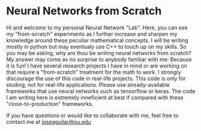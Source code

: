 Neural Networks from Scratch
=============================

Hi and welcome to my personal Neural Network "Lab". Here, you can see my "from-scratch" experiments as I further increase and sharpen my knowledge around these peculiar mathematical concepts. I will be writing mostly in python but may eventualy use C++ to touch up on my skills. So you may be asking, why are thou be writing neural networks from scratch? My answer may come as no surprise to anybody familiar with me: Because it is fun! I have several research projects I have in mind or are working on that require a "from-scratch" treatment for the math to work. I strongly discourage the use of this code in real-life projects. This code is only for studing, not for real-life applications. Please use already-available frameworks that use neural networks such as tensorflow or keras. The code I am writing here is extremely inneficient at best if compared with these "close-to-production" frameworks.

If you have questions or would like to collaborate with me, feel free to contact me at [joseaguilar@ou.edu](mailto:joseaguilar@ou.edu)